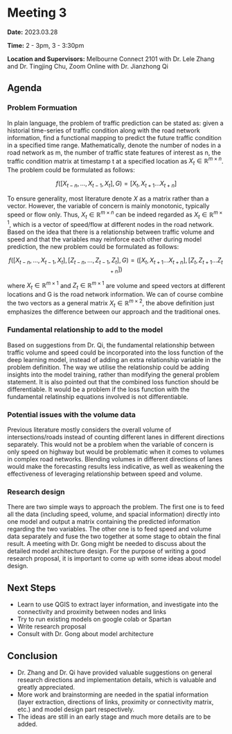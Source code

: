 # Meeting 3

**Date:** 2023.03.28

**Time:** 2 - 3pm, 3 - 3:30pm

**Location and Supervisors:** Melbourne Connect 2101 with Dr. Lele Zhang and Dr. Tingjing Chu, Zoom Online with Dr. Jianzhong Qi 

## Agenda

### Problem Formuation 

In plain language, the problem of traffic prediction can be stated as: given a historial time-series of traffic condition along with the road network information,
find a functional mapping to predict the future traffic condition in a specified time range. Mathematically, denote the number of nodes in a road network as m, the number of traffic state features of interest
as n, the traffic condition matrix at timestamp t at a specified location as $X_t \in \mathbb{R}^{m \times n}$. The problem could be formulated as follows:

$$ f([X_{t-n}, ..., X_{t-1}, X_t], G) = [X_t, X_{t+1} ... X_{t+n}] $$ 

To ensure generality, most literature denote $X$ as a matrix rather than a vector. However, the variable of concern is mainly monotonic, typically speed or flow only.
Thus, $X_t \in \mathbb{R}^{m \times n}$ can be indeed regarded as $X_t \in \mathbb{R}^{m \times 1}$, which is a vector of speed/flow at different nodes in the road network. 
Based on the idea that there is a relationship between traffic volume and speed and that the variables may reinforce each other during model prediction, 
the new problem could be formulated as follows:

$$ f([X_{t-n}, ..., X_{t-1}, X_t], [Z_{t-n}, ..., Z_{t-1}, Z_t], G) = ([X_t, X_{t+1} ... X_{t+n}], [Z_t, Z_{t+1} ... Z_{t+n}]) $$ 

where $X_t \in \mathbb{R}^{m \times 1}$ and $Z_t \in \mathbb{R}^{m \times 1}$ are volume and speed vectors at different locations and G is the road network information. We can of course combine the
two vectors as a general matrix $X_t \in \mathbb{R}^{m \times 2}$, the above definition just emphasizes the difference between our approach and the traditional ones. 

### Fundamental relationship to add to the model 

Based on suggestions from Dr. Qi, the fundamental relationship between traffic volume and speed could be incorporated into the loss function of the deep learning model, instead of
adding an extra relationship variable in the problem definition. The way we utilise the relationship could be adding insights into the model training, rather than modifying the general problem statement. It is also pointed out that the combined loss function should be differentiable. It would be a problem if the loss
function with the fundamental relatinship equations involved is not differentiable. 

### Potential issues with the volume data

Previous literature mostly considers the overall volume of intersections/roads instead of counting different lanes in different directions separately. This would not be a problem when the variable of concern is
only speed on highway but would be problematic when it comes to volumes in complex road networks. Blending volumes in different directions of lanes would make
the forecasting results less indicative, as well as weakening the effectiveness of leveraging relationship between speed and volume. 

### Research design 

There are two simple ways to approach the problem. The first one is to feed all the data (including speed, volume, and spacial information) directly into one model
and output a matrix containing the predicted information regarding the two variables. The other one is to feed speed and volume data separately and fuse the two
together at some stage to obtain the final result. A meeting with Dr. Gong might be needed to discuss about the detailed model architecture design. For the purpose of writing a good research proposal, it is important to come up with some ideas about model design. 

## Next Steps
- Learn to use QGIS to extract layer information, and investigate into the connectivity and proximity between nodes and links
- Try to run existing models on google colab or Spartan
- Write research proposal 
- Consult with Dr. Gong about model architecture 

## Conclusion
- Dr. Zhang and Dr. Qi have provided valuable suggestions on general research directions and implementation details, which is valuable and greatly appreciated.  
- More work and brainstorming are needed in the spatial information (layer extraction, directions of links, proximity or connectivity matrix, etc.) and model design part respectively. 
- The ideas are still in an early stage and much more details are to be added. 
